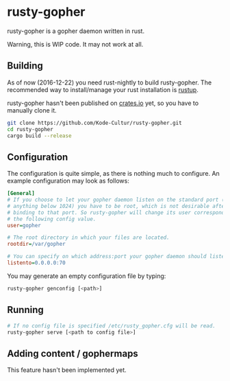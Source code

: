# rusty-gopher
rusty-gopher is a gopher daemon written in rust.

Warning, this is WIP code. It may not work at all.

## Building

As of now (2016-12-22) you need rust-nightly to build rusty-gopher. The recommended way to install/manage your rust installation is [rustup](https://www.rustup.rs/).

rusty-gopher hasn't been published on [crates.io](https://crates.io) yet, so you have to manually clone it.

```sh
git clone https://github.com/Kode-Cultur/rusty-gopher.git
cd rusty-gopher
cargo build --release
```

## Configuration

The configuration is quite simple, as there is nothing much to configure. An example configuration may look as follows:

```ini
[General]
# If you choose to let your gopher daemon listen on the standard port (70, 
# anything below 1024) you have to be root, which is not desirable after
# binding to that port. So rusty-gopher will change its user corresponding to
# the following config value.
user=gopher

# The root directory in which your files are located.
rootdir=/var/gopher

# You can specify on which address:port your gopher daemon should listen.
listento=0.0.0.0:70
```

You may generate an empty configuration file by typing:

```sh
rusty-gopher genconfig [<path>]
```

## Running

```sh
# If no config file is specified /etc/rusty_gopher.cfg will be read.
rusty-gopher serve [<path to config file>]
```

## Adding content / gophermaps

This feature hasn't been implemented yet.

